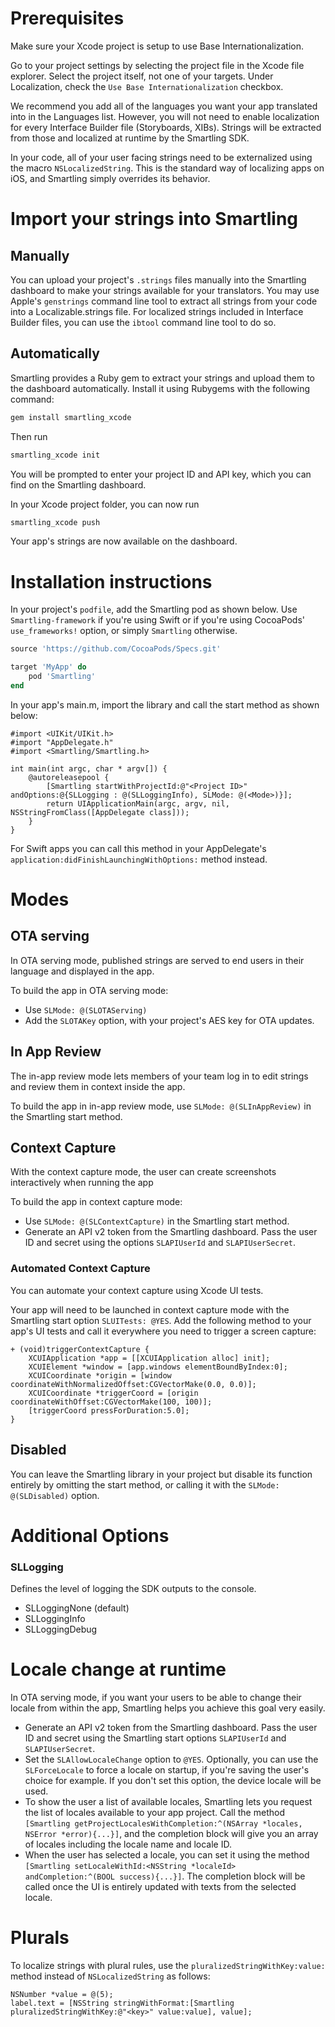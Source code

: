 # Prerequisites

Make sure your Xcode project is setup to use Base Internationalization. 

Go to your project settings by selecting the project file in the Xcode file explorer. Select the project itself, not one of your targets. Under Localization, check the `Use Base Internationalization` checkbox. 

We recommend you add all of the languages you want your app translated into in the Languages list. However, you will not need to enable localization for every Interface Builder file (Storyboards, XIBs). Strings will be extracted from those and localized at runtime by the Smartling SDK.


In your code, all of your user facing strings need to be externalized using the macro `NSLocalizedString`. This is the standard way of localizing apps on iOS, and Smartling simply overrides its behavior.

# Import your strings into Smartling

## Manually

You can upload your project's `.strings` files manually into the Smartling dashboard to make your strings available for your translators. You may use Apple's `genstrings` command line tool to extract all strings from your code into a Localizable.strings file. For localized strings included in Interface Builder files, you can use the `ibtool` command line tool to do so.

## Automatically

Smartling provides a Ruby gem to extract your strings and upload them to the dashboard automatically. Install it using Rubygems with the following command:
```bash
gem install smartling_xcode
```
Then run
```bash
smartling_xcode init
```
You will be prompted to enter your project ID and API key, which you can find on the Smartling dashboard.

In your Xcode project folder, you can now run
```bash
smartling_xcode push
```
Your app's strings are now available on the dashboard.

# Installation instructions

In your project's `podfile`, add the Smartling pod as shown below. Use `Smartling-framework` if you're using Swift or if you're using CocoaPods' `use_frameworks!` option, or simply `Smartling` otherwise. 
```ruby
source 'https://github.com/CocoaPods/Specs.git'

target 'MyApp' do
	pod 'Smartling'
end

``` 

In your app's main.m, import the library and call the start method as shown below:
```objc
#import <UIKit/UIKit.h>
#import "AppDelegate.h"
#import <Smartling/Smartling.h>

int main(int argc, char * argv[]) {
    @autoreleasepool {
        [Smartling startWithProjectId:@"<Project ID>" andOptions:@{SLLogging : @(SLLoggingInfo), SLMode: @(<Mode>)}];
        return UIApplicationMain(argc, argv, nil, NSStringFromClass([AppDelegate class]));
    }
}
```
For Swift apps you can call this method in your AppDelegate's `application:didFinishLaunchingWithOptions:` method instead.

# Modes

## OTA serving

In OTA serving mode, published strings are served to end users in their language and displayed in the app. 


To build the app in OTA serving mode:
* Use `SLMode: @(SLOTAServing)`
* Add the `SLOTAKey` option, with your project's AES key for OTA updates.

## In App Review

The in-app review mode lets members of your team log in to edit strings and review them in context inside the app. 


To build the app in in-app review mode, use `SLMode: @(SLInAppReview)` in the Smartling start method.

## Context Capture

With the context capture mode, the user can create screenshots interactively when running the app 


To build the app in context capture mode:
* Use `SLMode: @(SLContextCapture)` in the Smartling start method.
* Generate an API v2 token from the Smartling dashboard. Pass the user ID and secret using the options `SLAPIUserId` and `SLAPIUserSecret`.


### Automated Context Capture

You can automate your context capture using Xcode UI tests. 

Your app will need to be launched in context capture mode with the Smartling start option `SLUITests: @YES`. Add the following method to your app's UI tests and call it everywhere you need to trigger a screen capture:

```objc
+ (void)triggerContextCapture {
    XCUIApplication *app = [[XCUIApplication alloc] init];
    XCUIElement *window = [app.windows elementBoundByIndex:0];
    XCUICoordinate *origin = [window coordinateWithNormalizedOffset:CGVectorMake(0.0, 0.0)];
    XCUICoordinate *triggerCoord = [origin coordinateWithOffset:CGVectorMake(100, 100)];
    [triggerCoord pressForDuration:5.0];
}
```

## Disabled

You can leave the Smartling library in your project but disable its function entirely by omitting the start method, or calling it with the `SLMode: @(SLDisabled)` option.

# Additional Options

### SLLogging
Defines the level of logging the SDK outputs to the console. 
* SLLoggingNone (default)
* SLLoggingInfo
* SLLoggingDebug


# Locale change at runtime

In OTA serving mode, if you want your users to be able to change their locale from within the app, Smartling helps you achieve this goal very easily.

- Generate an API v2 token from the Smartling dashboard. Pass the user ID and secret using the Smartling start options `SLAPIUserId` and `SLAPIUserSecret`.
- Set the `SLAllowLocaleChange` option to `@YES`. Optionally, you can use the `SLForceLocale` to force a locale on startup, if you're saving the user's choice for example. If you don't set this option, the device locale will be used.
- To show the user a list of available locales, Smartling lets you request the list of locales available to your app project. Call the method `[Smartling getProjectLocalesWithCompletion:^(NSArray *locales, NSError *error){...}]`, and the completion block will give you an array of locales including the locale name and locale ID. 
- When the user has selected a locale, you can set it using the method `[Smartling setLocaleWithId:<NSString *localeId> andCompletion:^(BOOL success){...}]`. The completion block will be called once the UI is entirely updated with texts from the selected locale. 


# Plurals

To localize strings with plural rules, use the `pluralizedStringWithKey:value:` method instead of `NSLocalizedString` as follows:
```objc
NSNumber *value = @(5);
label.text = [NSString stringWithFormat:[Smartling pluralizedStringWithKey:@"<key>" value:value], value];
```
